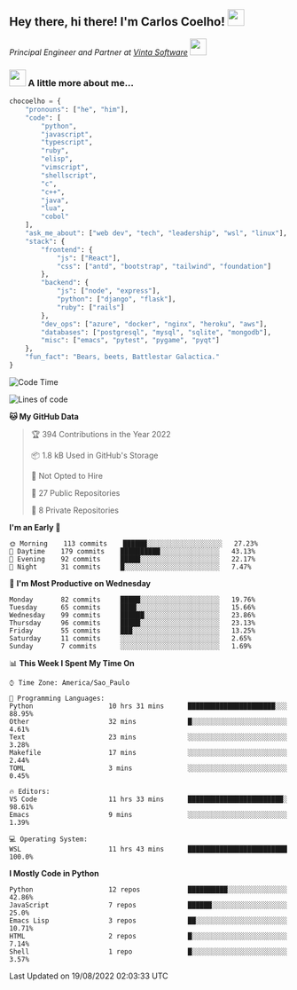 <h2>Hey there, hi there! I'm Carlos Coelho! <img src="https://emoji.gg/assets/emoji/6680_this_is_fine.png" width="30"></h2>
<p><em>Principal Engineer and Partner at <a href="http://www.vintasoftware.com">Vinta Software</a> <img src="https://emojis.slackmojis.com/emojis/images/1613461409/13263/bongocat_code.gif?1613461409" width="30"> 
</em></p>

### <img src="https://emojis.slackmojis.com/emojis/images/1597320283/10003/catjam.gif?1597320283" width="30"> A little more about me...  

```python
chocoelho = {
    "pronouns": ["he", "him"],
    "code": [
        "python",
        "javascript",
        "typescript",
        "ruby",
        "elisp",
        "vimscript",
        "shellscript",
        "c",
        "c++",
        "java",
        "lua",
        "cobol"
    ],
    "ask_me_about": ["web dev", "tech", "leadership", "wsl", "linux"],
    "stack": {
        "frontend": {
            "js": ["React"],
            "css": ["antd", "bootstrap", "tailwind", "foundation"]
        },
        "backend": {
            "js": ["node", "express"],
            "python": ["django", "flask"],
            "ruby": ["rails"]
        },
        "dev_ops": ["azure", "docker", "nginx", "heroku", "aws"],
        "databases": ["postgresql", "mysql", "sqlite", "mongodb"],
        "misc": ["emacs", "pytest", "pygame", "pyqt"]
    },
    "fun_fact": "Bears, beets, Battlestar Galactica."
}
```

<!--START_SECTION:waka-->
![Code Time](http://img.shields.io/badge/Code%20Time-1%2C051%20hrs%205%20mins-blue)

![Lines of code](https://img.shields.io/badge/From%20Hello%20World%20I%27ve%20Written-34%20Thousand%20lines%20of%20code-blue)

**🐱 My GitHub Data** 

> 🏆 394 Contributions in the Year 2022
 > 
> 📦 1.8 kB Used in GitHub's Storage 
 > 
> 🚫 Not Opted to Hire
 > 
> 📜 27 Public Repositories 
 > 
> 🔑 8 Private Repositories  
 > 
**I'm an Early 🐤** 

```text
🌞 Morning    113 commits    ██████░░░░░░░░░░░░░░░░░░░   27.23% 
🌆 Daytime    179 commits    ██████████░░░░░░░░░░░░░░░   43.13% 
🌃 Evening    92 commits     █████░░░░░░░░░░░░░░░░░░░░   22.17% 
🌙 Night      31 commits     █░░░░░░░░░░░░░░░░░░░░░░░░   7.47%

```
📅 **I'm Most Productive on Wednesday** 

```text
Monday       82 commits     █████░░░░░░░░░░░░░░░░░░░░   19.76% 
Tuesday      65 commits     ████░░░░░░░░░░░░░░░░░░░░░   15.66% 
Wednesday    99 commits     ██████░░░░░░░░░░░░░░░░░░░   23.86% 
Thursday     96 commits     █████░░░░░░░░░░░░░░░░░░░░   23.13% 
Friday       55 commits     ███░░░░░░░░░░░░░░░░░░░░░░   13.25% 
Saturday     11 commits     ░░░░░░░░░░░░░░░░░░░░░░░░░   2.65% 
Sunday       7 commits      ░░░░░░░░░░░░░░░░░░░░░░░░░   1.69%

```


📊 **This Week I Spent My Time On** 

```text
⌚︎ Time Zone: America/Sao_Paulo

💬 Programming Languages: 
Python                   10 hrs 31 mins      ██████████████████████░░░   88.95% 
Other                    32 mins             █░░░░░░░░░░░░░░░░░░░░░░░░   4.61% 
Text                     23 mins             ░░░░░░░░░░░░░░░░░░░░░░░░░   3.28% 
Makefile                 17 mins             ░░░░░░░░░░░░░░░░░░░░░░░░░   2.44% 
TOML                     3 mins              ░░░░░░░░░░░░░░░░░░░░░░░░░   0.45%

🔥 Editors: 
VS Code                  11 hrs 33 mins      ████████████████████████░   98.61% 
Emacs                    9 mins              ░░░░░░░░░░░░░░░░░░░░░░░░░   1.39%

💻 Operating System: 
WSL                      11 hrs 43 mins      █████████████████████████   100.0%

```

**I Mostly Code in Python** 

```text
Python                   12 repos            ██████████░░░░░░░░░░░░░░░   42.86% 
JavaScript               7 repos             ██████░░░░░░░░░░░░░░░░░░░   25.0% 
Emacs Lisp               3 repos             ██░░░░░░░░░░░░░░░░░░░░░░░   10.71% 
HTML                     2 repos             █░░░░░░░░░░░░░░░░░░░░░░░░   7.14% 
Shell                    1 repo              █░░░░░░░░░░░░░░░░░░░░░░░░   3.57%

```



 Last Updated on 19/08/2022 02:03:33 UTC
<!--END_SECTION:waka-->
